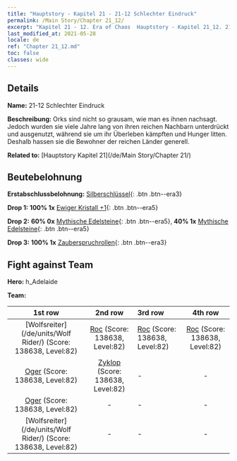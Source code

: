 ```yaml
---
title: "Hauptstory - Kapitel 21 - 21-12 Schlechter Eindruck"
permalink: /Main Story/Chapter 21_12/
excerpt: "Kapitel 21 - 12. Era of Chaos  Hauptstory - Kapitel 21_12. 21-12 Schlechter Eindruck"
last_modified_at: 2021-05-28
locale: de
ref: "Chapter 21_12.md"
toc: false
classes: wide
---
```


## Details

 **Name:** 21-12 Schlechter Eindruck

 **Beschreibung:** Orks sind nicht so grausam, wie man es ihnen nachsagt. Jedoch wurden sie viele Jahre lang von ihren reichen Nachbarn unterdrückt und ausgenutzt, während sie um ihr Überleben kämpften und Hunger litten. Deshalb hassen sie die Bewohner der reichen Länder generell.

 **Related to:** [Hauptstory Kapitel 21](/de/Main Story/Chapter 21/)

## Beutebelohnung

 **Erstabschlussbelohnung:** [Silberschlüssel](/ItemsDE/con_693/){: .btn .btn--era3}

 **Drop 1:** **100% 1x** [Ewiger Kristall +1](/ItemsDE/mat_73/){: .btn .btn--era5}

 **Drop 2:** **60% 0x** [Mythische Edelsteine](/ItemsDE/mat_65/){: .btn .btn--era5}, **40% 1x** [Mythische Edelsteine](/ItemsDE/mat_65/){: .btn .btn--era5}

 **Drop 3:** **100% 1x** [Zauberspruchrollen](/ItemsDE/con_694/){: .btn .btn--era3}


## Fight against Team
 **Hero:** h_Adelaide

 **Team:**


  | 1st row | 2nd row | 3rd row | 4th row |
  |:----:|:----:|:----|:----:|
  | [Wolfsreiter](/de/units/Wolf Rider/) (Score: 138638, Level:82)  | [Roc](/de/units/Roc/) (Score: 138638, Level:82)  | [Roc](/de/units/Roc/) (Score: 138638, Level:82)  | [Roc](/de/units/Roc/) (Score: 138638, Level:82)  |
  | [Oger](/de/units/Ogre/) (Score: 138638, Level:82)  | [Zyklop](/de/units/Cyclops/) (Score: 138638, Level:82)  | - | - |
  | [Oger](/de/units/Ogre/) (Score: 138638, Level:82)  | - | - | - |
  | [Wolfsreiter](/de/units/Wolf Rider/) (Score: 138638, Level:82)  | - | - | - |


